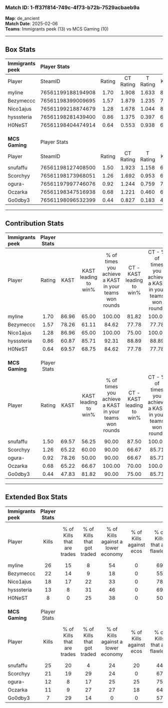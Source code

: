 ### Match ID: 1-ff37f814-749c-4f73-b72b-7529acbaeb9a  
**Map**: de_ancient  
**Match Date**: 2025-02-06  
**Teams**: Immigrants peek (13) vs MCS Gaming (10)  

---  

## Box Stats  

| **Immigrants peek** | Player Stats      |        |           |          |       |       |       |         |        |      |     |
| :- | :- | :-: | :-: | :-: | :-: | :-: | :-: | :-: | :-: | :-: | :-: |
| Player              | SteamID           | Rating | CT Rating | T Rating | KAST  |  ADR  | Kills | Assists | Deaths | K/D  | HS% |
| myline              | 76561199188194908 |  1.70  |   1.908   |  1.633   | 86.96 | 86.4  |  26   |    7    |   12   | 2.17 | 61  |
| Bezymeccc           | 76561198399009695 |  1.57  |   1.879   |  1.235   | 78.26 | 129.8 |  22   |   10    |   15   | 1.47 | 59  |
| Nico1ajus           | 76561199218874679 |  1.28  |   1.678   |  1.044   | 86.96 | 75.9  |  18   |    3    |   15   | 1.20 | 22  |
| hysssteria          | 76561198281439400 |  0.86  |   1.375   |  0.397   | 60.87 | 62.9  |  13   |    3    |   15   | 0.87 | 61  |
| H0NeST              | 76561198404474914 |  0.64  |   0.553   |  0.938   | 69.57 | 54.4  |   8   |    9    |   19   | 0.42 | 50  |
|                     |                   |        |           |          |       |       |       |         |        |      |     |
|                     |                   |        |           |          |       |       |       |         |        |      |     |
|                     |                   |        |           |          |       |       |       |         |        |      |     |
| **MCS Gaming**      | Player Stats      |        |           |          |       |       |       |         |        |      |     |
| Player              | SteamID           | Rating | CT Rating | T Rating | KAST  |  ADR  | Kills | Assists | Deaths | K/D  | HS% |
| snufaffu            | 76561198127408500 |  1.50  |   1.923   |  1.158   | 69.57 | 106.5 |  25   |    5    |   16   | 1.56 | 36  |
| Scorchyy            | 76561198173968051 |  1.26  |   1.692   |  0.953   | 65.22 | 98.1  |  21   |    3    |   17   | 1.24 | 38  |
| ogura-              | 76561197997746076 |  0.92  |   1.244   |  0.759   | 78.26 | 62.9  |  12   |    7    |   17   | 0.71 | 50  |
| Oczarka             | 76561198347516938 |  0.68  |   1.221   |  0.460   | 65.22 | 58.7  |  11   |    7    |   21   | 0.52 | 45  |
| Go0dby3             | 76561198096532399 |  0.44  |   0.827   |  0.183   | 47.83 | 40.0  |   7   |    2    |   16   | 0.44 | 57  |
---  

## Contribution Stats  

| **Immigrants peek** | Player Stats |       |                      |                                                        |                           |                                                             |                          |                                                            |
| :- | :-: | :-: | :-: | :-: | :-: | :-: | :-: | :-: |
| Player              |    Rating    | KAST  | KAST leading to win% | % of times you achieve a KAST in your teams won rounds | CT - KAST leading to win% | CT - % of times you achieve a KAST in your teams won rounds | T - KAST leading to win% | T - % of times you achieve a KAST in your teams won rounds |
| myline              |     1.70     | 86.96 |        65.00         |                         100.00                         |           81.82           |                           100.00                            |          44.44           |                           100.00                           |
| Bezymeccc           |     1.57     | 78.26 |        61.11         |                         84.62                          |           77.78           |                            77.78                            |          44.44           |                           100.00                           |
| Nico1ajus           |     1.28     | 86.96 |        65.00         |                         100.00                         |           75.00           |                           100.00                            |          50.00           |                           100.00                           |
| hysssteria          |     0.86     | 60.87 |        85.71         |                         92.31                          |           88.89           |                            88.89                            |          80.00           |                           100.00                           |
| H0NeST              |     0.64     | 69.57 |        68.75         |                         84.62                          |           77.78           |                            77.78                            |          57.14           |                           100.00                           |
|                     |              |       |                      |                                                        |                           |                                                             |                          |                                                            |
|                     |              |       |                      |                                                        |                           |                                                             |                          |                                                            |
|                     |              |       |                      |                                                        |                           |                                                             |                          |                                                            |
| **MCS Gaming**      | Player Stats |       |                      |                                                        |                           |                                                             |                          |                                                            |
| Player              |    Rating    | KAST  | KAST leading to win% | % of times you achieve a KAST in your teams won rounds | CT - KAST leading to win% | CT - % of times you achieve a KAST in your teams won rounds | T - KAST leading to win% | T - % of times you achieve a KAST in your teams won rounds |
| snufaffu            |     1.50     | 69.57 |        56.25         |                         90.00                          |           87.50           |                           100.00                            |          25.00           |                           66.67                            |
| Scorchyy            |     1.26     | 65.22 |        60.00         |                         90.00                          |           66.67           |                            85.71                            |          50.00           |                           100.00                           |
| ogura-              |     0.92     | 78.26 |        50.00         |                         90.00                          |           66.67           |                            85.71                            |          33.33           |                           100.00                           |
| Oczarka             |     0.68     | 65.22 |        66.67         |                         100.00                         |           70.00           |                           100.00                            |          60.00           |                           100.00                           |
| Go0dby3             |     0.44     | 47.83 |        81.82         |                         90.00                          |           75.00           |                            85.71                            |          100.00          |                           100.00                           |
---  

## Extended Box Stats  

| **Immigrants peek** | Player Stats |                            |                            |                                    |                         |                              |                                 |        |                             |                                     |                          |                               |                            |
| :- | :-: | :-: | :-: | :-: | :-: | :-: | :-: | :-: | :-: | :-: | :-: | :-: | :-: |
| Player              |    Kills     | % of Kills that are trades | % of Kills that got traded | % of Kills against a lower economy | % of Kills against ecos | % of Kills that are flawless | % of Kills that are close duels | Deaths | % of Deaths that get traded | % of Deaths against a lower economy | % of Deaths against ecos | % of Deaths that are flawless | % of Deaths that are close |
| myline              |      26      |             15             |             8              |                 54                 |            0            |              69              |                0                |   12   |             25              |                 17                  |            0             |              58               |             0              |
| Bezymeccc           |      22      |             14             |             9              |                 18                 |            0            |              55              |                0                |   15   |              0              |                 33                  |            0             |              40               |             7              |
| Nico1ajus           |      18      |             17             |             22             |                 33                 |            0            |              78              |               11                |   15   |             27              |                 27                  |            0             |              73               |             7              |
| hysssteria          |      13      |             8              |             31             |                 46                 |            0            |              69              |                0                |   15   |             13              |                 33                  |            0             |              60               |             0              |
| H0NeST              |      8       |             0              |             25             |                 38                 |            0            |              50              |               13                |   19   |             21              |                 32                  |            0             |              63               |             11             |
|                     |              |                            |                            |                                    |                         |                              |                                 |        |                             |                                     |                          |                               |                            |
|                     |              |                            |                            |                                    |                         |                              |                                 |        |                             |                                     |                          |                               |                            |
|                     |              |                            |                            |                                    |                         |                              |                                 |        |                             |                                     |                          |                               |                            |
| **MCS Gaming**      | Player Stats |                            |                            |                                    |                         |                              |                                 |        |                             |                                     |                          |                               |                            |
| Player              |    Kills     | % of Kills that are trades | % of Kills that got traded | % of Kills against a lower economy | % of Kills against ecos | % of Kills that are flawless | % of Kills that are close duels | Deaths | % of Deaths that get traded | % of Deaths against a lower economy | % of Deaths against ecos | % of Deaths that are flawless | % of Deaths that are close |
| snufaffu            |      25      |             20             |             4              |                 24                 |           20            |              44              |                0                |   16   |              6              |                 13                  |            0             |              75               |             0              |
| Scorchyy            |      21      |             19             |             29             |                 24                 |            0            |              67              |                0                |   17   |             12              |                 12                  |            6             |              71               |             0              |
| ogura-              |      12      |             8              |             17             |                 25                 |           25            |              75              |                8                |   17   |             18              |                 12                  |            6             |              47               |             6              |
| Oczarka             |      11      |             9              |             27             |                 27                 |           18            |              64              |               27                |   21   |             29              |                 19                  |            10            |              76               |             10             |
| Go0dby3             |      7       |             29             |             14             |                 0                  |            0            |              57              |                0                |   16   |             13              |                 13                  |            0             |              56               |             0              |
